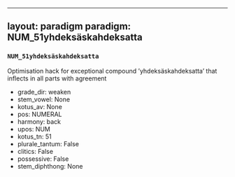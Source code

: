 
---
layout: paradigm
paradigm: NUM_51yhdeksäskahdeksatta
---
### ` NUM_51yhdeksäskahdeksatta `

Optimisation hack for exceptional compound ’yhdeksäskahdeksatta’ that inflects in all parts with agreement
* grade_dir: weaken
* stem_vowel: None
* kotus_av: None
* pos: NUMERAL
* harmony: back
* upos: NUM
* kotus_tn: 51
* plurale_tantum: False
* clitics: False
* possessive: False
* stem_diphthong: None
